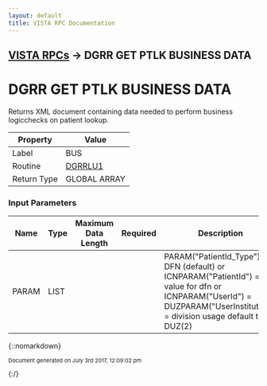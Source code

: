 ```yaml
---
layout: default
title: VISTA RPC Documentation
---
```


## [VISTA RPCs](TableOfContents) &#8594; DGRR GET PTLK BUSINESS DATA
# DGRR GET PTLK BUSINESS DATA

Returns XML document containing data needed to perform business logicchecks on patient lookup.

Property | Value
--- | ---
Label | BUS
Routine | [DGRRLU1](http://code.osehra.org/dox/Routine_DGRRLU1_source.html)
Return Type | GLOBAL ARRAY


### Input Parameters

Name | Type | Maximum Data Length | Required | Description
--- | --- | --- | --- | ---
PARAM | LIST |  |  | PARAM(&quot;PatientId_Type&quot;) &#x3D; DFN (default) or ICNPARAM(&quot;PatientId&quot;) &#x3D; value for dfn or ICNPARAM(&quot;UserId&quot;) &#x3D; DUZPARAM(&quot;UserInstitution&quot;) &#x3D; division usage default to DUZ(2)



{::nomarkdown} <br/><p style="font-size: 11px">Document generated on July 3rd 2017, 12:09:02 pm</p>{:/}